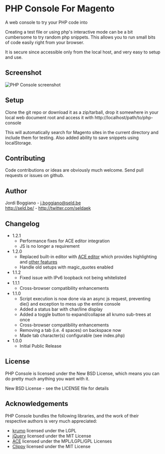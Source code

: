 PHP Console For Magento
=======================

A web console to try your PHP code into

Creating a test file or using php's interactive mode can be a bit cumbersome to try random php snippets. This allows you to run small bits of code easily right from your browser.

It is secure since accessible only from the local host, and very easy to setup and use.

Screenshot
----------

<img src="http://seld.be/_misc/php-console.png" alt="PHP Console screenshot" border="0" />

Setup
-----

Clone the git repo or download it as a zip/tarball, drop it somewhere in your local web document root and access it with http://localhost/path/to/php-console

This will automatically search for Magento sites in the current directory and include them for testing. Also added ability to save snippets using localStorage.

Contributing
------------

Code contributions or ideas are obviously much welcome. Send pull requests or issues on github.

Author
------

Jordi Boggiano - <j.boggiano@seld.be><br />
<http://seld.be/> - <http://twitter.com/seldaek>

Changelog
---------

- 1.2.1
  - Performance fixes for ACE editor integration
  - JS is no longer a requirement
- 1.2.0
  - Replaced built-in editor with [ACE editor](http://ace.ajax.org/) which provides highlighting and
    [other features](https://github.com/ajaxorg/ace/wiki/Default-Keyboard-Shortcuts)
  - Handle old setups with magic_quotes enabled
- 1.1.2
  - Fixed issue with IPv6 loopback not being whitelisted
- 1.1.1
  - Cross-browser compatibility enhancements
- 1.1.0
  - Script execution is now done via an async js request, preventing die() and exception to mess up the entire console
  - Added a status bar with char/line display
  - Added a toggle button to expand/collapse all krumo sub-trees at once
  - Cross-browser compatibility enhancements
  - Removing a tab (i.e. 4 spaces) on backspace now
  - Made tab character(s) configurable (see index.php)
- 1.0.0
  - Initial Public Release

License
-------

PHP Console is licensed under the New BSD License, which means you can do pretty much anything you want with it.

New BSD License - see the LICENSE file for details

Acknowledgements
----------------

PHP Console bundles the following libraries, and the work of their respective authors is very much appreciated:

- [krumo](http://krumo.sourceforge.net/) licensed under the LGPL
- [jQuery](http://jquery.com) licensed under the MIT License
- [ACE](http://ace.ajax.org/) licensed under the MPL/LGPL/GPL Licenses
- [Clippy](https://github.com/mojombo/clippy) licensed under the MIT License
